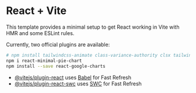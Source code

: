 # React + Vite

This template provides a minimal setup to get React working in Vite with HMR and some ESLint rules.

Currently, two official plugins are available:

```bash
# npm install tailwindcss-animate class-variance-authority clsx tailwind-merge lucide-react
npm i react-minimal-pie-chart
npm install --save react-google-charts
```

- [@vitejs/plugin-react](https://github.com/vitejs/vite-plugin-react/blob/main/packages/plugin-react/README.md) uses [Babel](https://babeljs.io/) for Fast Refresh
- [@vitejs/plugin-react-swc](https://github.com/vitejs/vite-plugin-react-swc) uses [SWC](https://swc.rs/) for Fast Refresh

